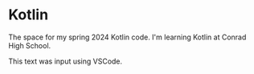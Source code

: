 # Kotlin
The space for my spring 2024 Kotlin code.
I'm learning Kotlin at Conrad High School.

This text was input using VSCode.